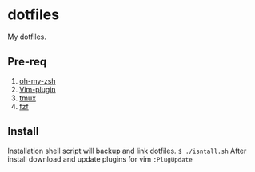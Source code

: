 # dotfiles
My dotfiles.

## Pre-req 
1. [oh-my-zsh](https://github.com/robbyrussell/oh-my-zsh)
2. [Vim-plugin](https://vimawesome.com/)
3. [tmux](https://github.com/tmux/tmux/wiki)
4. [fzf](https://github.com/junegunn/fzf)

## Install
Installation shell script will backup and link dotfiles.
`
$ ./isntall.sh
`
After install download and update plugins for vim
`
:PlugUpdate
`

